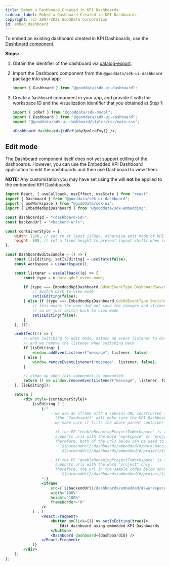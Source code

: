 ```yaml
---
title: Embed a Dashboard Created in KPI Dashboards
sidebar_label: Embed a Dashboard Created in KPI Dashboards
copyright: (C) 2007-2021 GoodData Corporation
id: embed_dashboard
---
```


To embed an existing dashboard created in KPI Dashboards, use the [Dashboard component](18_dashboard_component.md).

**Steps:**

1. Obtain the identifier of the dashboard via [catalog-export](02_start__catalog_export.md).

2. Import the Dashboard component from the `@gooddata/sdk-ui-dashboard` package into your app:

    ```javascript
    import { Dashboard } from "@gooddata/sdk-ui-dashboard";
    ```

3. Create a `Dashboard` component in your app, and provide it with the workspace ID and the visualization identifier that you obtained at Step 1:

    ```jsx
    import { idRef } from "@gooddata/sdk-model";
    import { Dashboard } from "@gooddata/sdk-ui-dashboard";
    import "@gooddata/sdk-ui-dashboard/styles/css/main.css";

    <Dashboard dashboard={idRef(aby3polcaFxy)} />;
    ```

## Edit mode

The Dashboard component itself does not yet support editing of the dashboards. However, you can use the Embedded KPI Dashboard application to edit the dashboards and then use Dashboard to view them.

**NOTE:** Any customization you may have set using the will **not** be applied to the embedded KPI Dashboards.

```jsx
import React, { useCallback, useEffect, useState } from "react";
import { Dashboard } from "@gooddata/sdk-ui-dashboard";
import { useWorkspace } from "@gooddata/sdk-ui";
import { EmbeddedKpiDashboard } from "@gooddata/sdk-embedding";

const dashboardId = "<dashboard-id>";
const backendUrl = "<backend-url>";

const containerStyle = {
    width: 1200, // set to at least 1170px, otherwise edit mode of KPI Dashboards will not work properly
    height: 800, // set a fixed height to prevent layout shifts when switching to and from edit mode
};

const DashboardEditExample = () => {
    const [isEditing, setIsEditing] = useState(false);
    const workspace = useWorkspace();

    const listener = useCallback((e) => {
        const type = e.data.gdc?.event.name;

        if (type === EmbeddedKpiDashboard.GdcKdEventType.DashboardSaved) {
            // switch back to view mode
            setIsEditing(false);
        } else if (type === EmbeddedKpiDashboard.GdcKdEventType.SwitchedToView) {
            // this means the user did not save the changes and clicked the "Cancel" button
            // so we just switch back to view mode
            setIsEditing(false);
        }
    }, []);

    useEffect(() => {
        // when switching to edit mode, attach an event listener to detect when the user is done with their edits
        // and we remove the listener when switching back
        if (isEditing) {
            window.addEventListener("message", listener, false);
        } else {
            window.removeEventListener("message", listener, false);
        }

        // clean up when this component is unmounted
        return () => window.removeEventListener("message", listener, false);
    }, [isEditing]);

    return (
        <div style={containerStyle}>
            {isEditing ? (
                {/*
                    - we use an iframe with a special URL constructed from the dashboard data
                      (the "?mode=edit" will make sure the KPI Dashboards will open directly in edit mode)
                    - we make sure it fills the whole parent container by setting the size to 100%

                    - if the FF "enableRenamingProjectToWorkspace" is true, then the iframe's src property
                      supports urls with the word "workspace" or "project".
                      Therefore, both of the urls below can be used to set the src property:
                      - `${backendUrl}/dashboards/embedded/#/workspace/${workspace}/dashboard/${dashboardId}?mode=edit`
                      - `${backendUrl}/dashboards/embedded/#/project/${workspace}/dashboard/${dashboardId}?mode=edit`

                    - if the FF "enableRenamingProjectToWorkspace" is false, then the iframe's src property
                      supports urls with the word "project" only.
                      Therefore, the url in the sample codes below should be changed to:
                      - `${backendUrl}/dashboards/embedded/#/project/${workspace}/dashboard/${dashboardId}?mode=edit`
                */}
                <iframe
                    src={`${backendUrl}/dashboards/embedded/#/workspace/${workspace}/dashboard/${dashboardId}?mode=edit`}
                    width="100%"
                    height="100%"
                    frameBorder="0"
                />
            ) : (
                <React.Fragment>
                    <button onClick={() => setIsEditing(true)}>
                        Edit dashboard using embedded KPI Dashboards
                    </button>
                    <Dashboard dashboard={dashboardId} />
                </React.Fragment>
            )}
        </div>
    );
};
```
